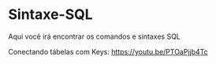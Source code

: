 # Sintaxe-SQL
Aqui você irá encontrar os comandos e sintaxes SQL

Conectando tábelas com Keys:
https://youtu.be/PTOaPjjb4Tc
